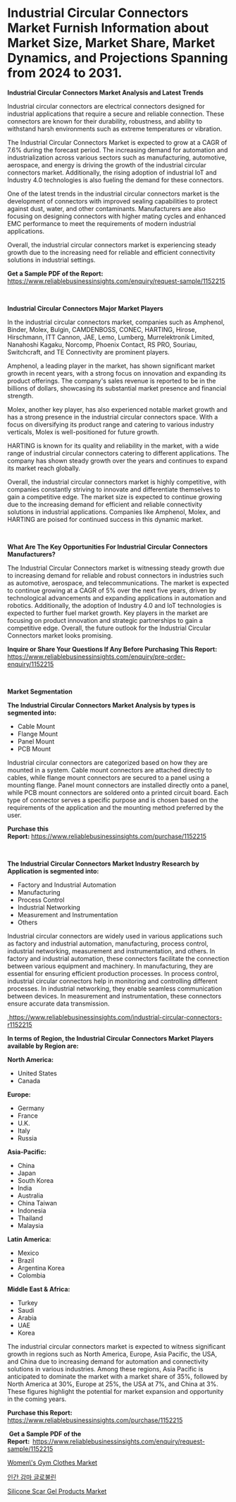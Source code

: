 <p><h1>Industrial Circular Connectors Market Furnish Information about Market Size, Market Share, Market Dynamics, and Projections Spanning from 2024 to 2031.</h1></p><p><strong>Industrial Circular Connectors Market Analysis and Latest Trends</strong></p>
<p><p>Industrial circular connectors are electrical connectors designed for industrial applications that require a secure and reliable connection. These connectors are known for their durability, robustness, and ability to withstand harsh environments such as extreme temperatures or vibration.</p><p>The Industrial Circular Connectors Market is expected to grow at a CAGR of 7.6% during the forecast period. The increasing demand for automation and industrialization across various sectors such as manufacturing, automotive, aerospace, and energy is driving the growth of the industrial circular connectors market. Additionally, the rising adoption of industrial IoT and Industry 4.0 technologies is also fueling the demand for these connectors.</p><p>One of the latest trends in the industrial circular connectors market is the development of connectors with improved sealing capabilities to protect against dust, water, and other contaminants. Manufacturers are also focusing on designing connectors with higher mating cycles and enhanced EMC performance to meet the requirements of modern industrial applications.</p><p>Overall, the industrial circular connectors market is experiencing steady growth due to the increasing need for reliable and efficient connectivity solutions in industrial settings.</p></p>
<p><strong>Get a Sample PDF of the Report:&nbsp;</strong> <a href="https://www.reliablebusinessinsights.com/enquiry/request-sample/1152215">https://www.reliablebusinessinsights.com/enquiry/request-sample/1152215</a></p>
<p>&nbsp;</p>
<p><strong>Industrial Circular Connectors Major Market Players</strong></p>
<p><p>In the industrial circular connectors market, companies such as Amphenol, Binder, Molex, Bulgin, CAMDENBOSS, CONEC, HARTING, Hirose, Hirschmann, ITT Cannon, JAE, Lemo, Lumberg, Murrelektronik Limited, Nanahoshi Kagaku, Norcomp, Phoenix Contact, RS PRO, Souriau, Switchcraft, and TE Connectivity are prominent players. </p><p>Amphenol, a leading player in the market, has shown significant market growth in recent years, with a strong focus on innovation and expanding its product offerings. The company's sales revenue is reported to be in the billions of dollars, showcasing its substantial market presence and financial strength. </p><p>Molex, another key player, has also experienced notable market growth and has a strong presence in the industrial circular connectors space. With a focus on diversifying its product range and catering to various industry verticals, Molex is well-positioned for future growth. </p><p>HARTING is known for its quality and reliability in the market, with a wide range of industrial circular connectors catering to different applications. The company has shown steady growth over the years and continues to expand its market reach globally. </p><p>Overall, the industrial circular connectors market is highly competitive, with companies constantly striving to innovate and differentiate themselves to gain a competitive edge. The market size is expected to continue growing due to the increasing demand for efficient and reliable connectivity solutions in industrial applications. Companies like Amphenol, Molex, and HARTING are poised for continued success in this dynamic market.</p></p>
<p>&nbsp;</p>
<p><strong>What Are The Key Opportunities For Industrial Circular Connectors Manufacturers?</strong></p>
<p><p>The Industrial Circular Connectors market is witnessing steady growth due to increasing demand for reliable and robust connectors in industries such as automotive, aerospace, and telecommunications. The market is expected to continue growing at a CAGR of 5% over the next five years, driven by technological advancements and expanding applications in automation and robotics. Additionally, the adoption of Industry 4.0 and IoT technologies is expected to further fuel market growth. Key players in the market are focusing on product innovation and strategic partnerships to gain a competitive edge. Overall, the future outlook for the Industrial Circular Connectors market looks promising.</p></p>
<p><strong>Inquire or Share Your Questions If Any Before Purchasing This Report:</strong> <a href="https://www.reliablebusinessinsights.com/enquiry/pre-order-enquiry/1152215">https://www.reliablebusinessinsights.com/enquiry/pre-order-enquiry/1152215</a></p>
<p>&nbsp;</p>
<p><strong>Market Segmentation</strong></p>
<p><strong>The Industrial Circular Connectors Market Analysis by types is segmented into:</strong></p>
<p><ul><li>Cable Mount</li><li>Flange Mount</li><li>Panel Mount</li><li>PCB Mount</li></ul></p>
<p><p>Industrial circular connectors are categorized based on how they are mounted in a system. Cable mount connectors are attached directly to cables, while flange mount connectors are secured to a panel using a mounting flange. Panel mount connectors are installed directly onto a panel, while PCB mount connectors are soldered onto a printed circuit board. Each type of connector serves a specific purpose and is chosen based on the requirements of the application and the mounting method preferred by the user.</p></p>
<p><strong>Purchase this Report:&nbsp;</strong><a href="https://www.reliablebusinessinsights.com/purchase/1152215">https://www.reliablebusinessinsights.com/purchase/1152215</a></p>
<p>&nbsp;</p>
<p><strong>The Industrial Circular Connectors Market Industry Research by Application is segmented into:</strong></p>
<p><ul><li>Factory and Industrial Automation</li><li>Manufacturing</li><li>Process Control</li><li>Industrial Networking</li><li>Measurement and Instrumentation</li><li>Others</li></ul></p>
<p><p>Industrial circular connectors are widely used in various applications such as factory and industrial automation, manufacturing, process control, industrial networking, measurement and instrumentation, and others. In factory and industrial automation, these connectors facilitate the connection between various equipment and machinery. In manufacturing, they are essential for ensuring efficient production processes. In process control, industrial circular connectors help in monitoring and controlling different processes. In industrial networking, they enable seamless communication between devices. In measurement and instrumentation, these connectors ensure accurate data transmission.</p></p>
<p><a href="https://www.reliablebusinessinsights.com/industrial-circular-connectors-r1152215">&nbsp;https://www.reliablebusinessinsights.com/industrial-circular-connectors-r1152215</a></p>
<p><strong>In terms of Region, the Industrial Circular Connectors Market Players available by Region are:</strong></p>
<p>
    <p> <strong> North America: </strong>
        <ul>
            <li>United States</li>
            <li>Canada</li>
        </ul>
        </p> 
    <p> <strong> Europe: </strong>
        <ul>
            <li>Germany</li>
            <li>France</li>
            <li>U.K.</li>
            <li>Italy</li>
            <li>Russia</li>
        </ul>
        </p> 
    <p> <strong> Asia-Pacific: </strong>
        <ul>
            <li>China</li>
            <li>Japan</li>
            <li>South Korea</li>
            <li>India</li>
            <li>Australia</li>
            <li>China Taiwan</li>
            <li>Indonesia</li>
            <li>Thailand</li>
            <li>Malaysia</li>
        </ul>
        </p> 
    <p> <strong> Latin America: </strong>
        <ul>
            <li>Mexico</li>
            <li>Brazil</li>
            <li>Argentina Korea</li>
            <li>Colombia</li>
        </ul>
        </p> 
    <p> <strong> Middle East & Africa: </strong>
        <ul>
            <li>Turkey</li>
            <li>Saudi</li>
            <li>Arabia</li>
            <li>UAE</li>
            <li>Korea</li>
        </ul>
    </p>
    </p>
<p><p>The industrial circular connectors market is expected to witness significant growth in regions such as North America, Europe, Asia Pacific, the USA, and China due to increasing demand for automation and connectivity solutions in various industries. Among these regions, Asia Pacific is anticipated to dominate the market with a market share of 35%, followed by North America at 30%, Europe at 25%, the USA at 7%, and China at 3%. These figures highlight the potential for market expansion and opportunity in the coming years.</p></p>
<p><strong>Purchase this Report: </strong><a href="https://www.reliablebusinessinsights.com/purchase/1152215">https://www.reliablebusinessinsights.com/purchase/1152215</a></p>
<p>&nbsp;<strong>Get a Sample PDF of the Report:&nbsp;&nbsp;</strong><a href="https://www.reliablebusinessinsights.com/enquiry/request-sample/1152215">https://www.reliablebusinessinsights.com/enquiry/request-sample/1152215</a></p>
<p><strong></strong></p>
<p><p><a href="https://github.com/jerrycopelandthomaswsqd8q/Market-Research-Report-List-3/blob/main/womens-gym-clothes-market.md">Women\'s Gym Clothes Market</a></p><p><a href="https://github.com/RickyMetzDVM/Market-Research-Report-List-1/blob/main/4743575155476.md">인간 감마 글로불린</a></p><p><a href="https://github.com/brenzgnarento/Market-Research-Report-List-3/blob/main/silicone-scar-gel-products-market.md">Silicone Scar Gel Products Market</a></p></p>
